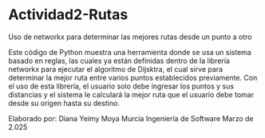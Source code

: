 # Actividad2-Rutas
Uso de networkx para determinar las mejores rutas desde un punto a otro

Este código de Python muestra una herramienta donde se usa un sistema basado en reglas, las cuales ya están definidas dentro de la librería networkx para ejecutar el algoritmo de Dijsktra, el cual sirve para determinar la mejor ruta entre varios puntos establecidos previamente.
Con el uso de esta librería, el usuario solo debe ingresar los puntos y sus distancias y el sistema le calculará la mejor ruta que el usuario debe tomar desde su origen hasta su destino.

Elaborado por: Diana Yeimy Moya Murcia
Ingeniería de Software
Marzo de 2.025
